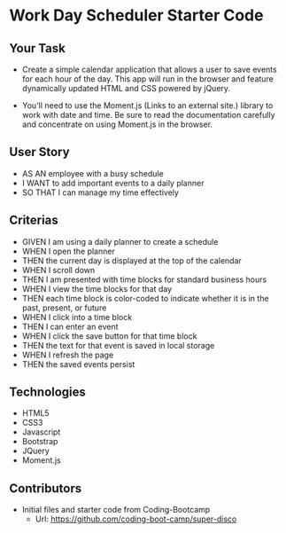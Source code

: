 # Work Day Scheduler Starter Code

## Your Task

- Create a simple calendar application that allows a user to save events for each hour of the day. This app will run in the browser and feature dynamically updated HTML and CSS powered by jQuery.


- You'll need to use the Moment.js (Links to an external site.) library to work with date and time. Be sure to read the documentation carefully and concentrate on using Moment.js in the browser.

## User Story

- AS AN employee with a busy schedule
- I WANT to add important events to a daily planner
- SO THAT I can manage my time effectively

## Criterias

- GIVEN I am using a daily planner to create a schedule
- WHEN I open the planner
- THEN the current day is displayed at the top of the calendar
- WHEN I scroll down
- THEN I am presented with time blocks for standard business hours
- WHEN I view the time blocks for that day
- THEN each time block is color-coded to indicate whether it is in the past, present, or future
- WHEN I click into a time block
- THEN I can enter an event
- WHEN I click the save button for that time block
- THEN the text for that event is saved in local storage
- WHEN I refresh the page
- THEN the saved events persist

## Technologies

- HTML5
- CSS3
- Javascript
- Bootstrap
- JQuery
- Moment.js

## Contributors

- Initial files and starter code from Coding-Bootcamp
    - Url: https://github.com/coding-boot-camp/super-disco
